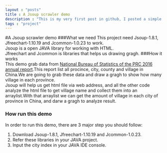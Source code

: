 ```yaml
---
layout : "posts"
title : A Jsoup scrawler demo
description : "This is my very first post in github, I posted a simple Jsoup scrawler demo."
tags : "project"
---
```

#A Jsoup scrawler demo
###What we need
This project need Jsoup-1.8.1, Jfreechart-1.10.19 and Jcommon-1.0.23 to work.  
Jsoup is a open JAVA library for working with HTML.  
Jfreechart and Jcommon is libraries that helps us drawing gragh.
###How it works  
This demo grab data from [National Bureau of Statistics of the PRC 2016 annual report](http://www.stats.gov.cn/tjsj/tjbz/tjyqhdmhcxhfdm/).This report list all procince, city, county and village in China.We are going to grab these data and draw a gragh to show how many village in each province.  
Jsoup will help us get html file via web address, and all the other code analyze the html file to get village name and collect them into an arraylist.With that arraylist we can get the amount of village in each city of province in China, and darw a gragh to analyze result.  
### How run this demo
In order to run this demo, there are 3 major step you should follow:  
1. Download Jsoup-1.8.1, Jfreechart-1.10.19 and Jcommon-1.0.23.  
2. Refer these libraries in your JAVA project.  
3. Input the city index in your JAVA IDE console.

